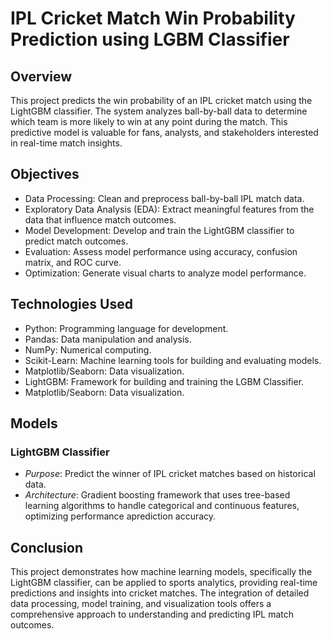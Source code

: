 # IPL Cricket Match Win Probability Prediction using LGBM Classifier

## Overview

This project predicts the win probability of an IPL cricket match using the LightGBM classifier. The system analyzes ball-by-ball data to determine which team is more likely to win at any point during the match. This predictive model is valuable for fans, analysts, and stakeholders interested in real-time match insights.

## Objectives

- Data Processing: Clean and preprocess ball-by-ball IPL match data.
- Exploratory Data Analysis (EDA): Extract meaningful features from the data that influence match outcomes.
- Model Development: Develop and train the LightGBM classifier to predict match outcomes.
- Evaluation: Assess model performance using accuracy, confusion matrix, and ROC curve.
- Optimization: Generate visual charts to analyze model performance.

## Technologies Used

- Python: Programming language for development.
- Pandas: Data manipulation and analysis.
- NumPy: Numerical computing.
- Scikit-Learn: Machine learning tools for building and evaluating models.
- Matplotlib/Seaborn: Data visualization.
- LightGBM: Framework for building and training the LGBM Classifier.
- Matplotlib/Seaborn: Data visualization.

## Models

### LightGBM Classifier
- *Purpose*: Predict the winner of IPL cricket matches based on historical data.
- *Architecture*: Gradient boosting framework that uses tree-based learning algorithms to handle categorical and continuous features, optimizing performance aprediction accuracy.

## Conclusion

This project demonstrates how machine learning models, specifically the LightGBM classifier, can be applied to sports analytics, providing real-time predictions and insights into cricket matches. The integration of detailed data processing, model training, and visualization tools offers a comprehensive approach to understanding and predicting IPL match outcomes.